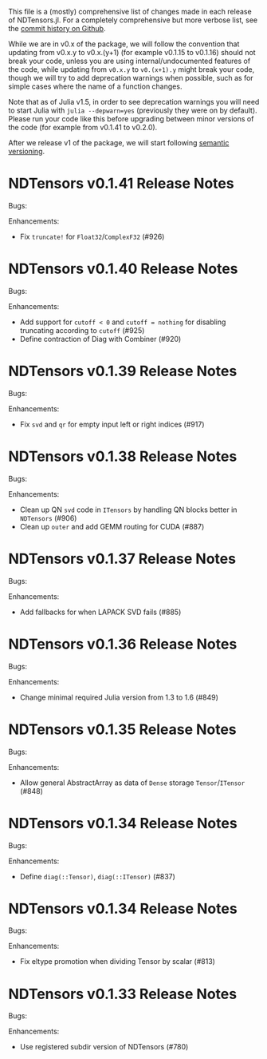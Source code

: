 This file is a (mostly) comprehensive list of changes made in each release of NDTensors.jl. For a completely comprehensive but more verbose list, see the [commit history on Github](https://github.com/ITensor/ITensors.jl/commits/main/NDTensors).

While we are in v0.x of the package, we will follow the convention that updating from v0.x.y to v0.x.(y+1) (for example v0.1.15 to v0.1.16) should not break your code, unless you are using internal/undocumented features of the code, while updating from `v0.x.y` to `v0.(x+1).y` might break your code, though we will try to add deprecation warnings when possible, such as for simple cases where the name of a function changes.

Note that as of Julia v1.5, in order to see deprecation warnings you will need to start Julia with `julia --depwarn=yes` (previously they were on by default). Please run your code like this before upgrading between minor versions of the code (for example from v0.1.41 to v0.2.0).

After we release v1 of the package, we will start following [semantic versioning](https://semver.org).

NDTensors v0.1.41 Release Notes
===============================

Bugs:

Enhancements:

- Fix `truncate!` for `Float32`/`ComplexF32` (#926)

NDTensors v0.1.40 Release Notes
===============================

Bugs:

Enhancements:

- Add support for `cutoff < 0` and `cutoff = nothing` for disabling truncating according to `cutoff` (#925)
- Define contraction of Diag with Combiner (#920)

NDTensors v0.1.39 Release Notes
===============================

Bugs:

Enhancements:

- Fix `svd` and `qr` for empty input left or right indices (#917)

NDTensors v0.1.38 Release Notes
===============================

Bugs:

Enhancements:

- Clean up QN `svd` code in `ITensors` by handling QN blocks better in `NDTensors` (#906)
- Clean up `outer` and add GEMM routing for CUDA (#887)

NDTensors v0.1.37 Release Notes
===============================

Bugs:

Enhancements:

- Add fallbacks for when LAPACK SVD fails (#885)

NDTensors v0.1.36 Release Notes
===============================

Bugs:

Enhancements:

- Change minimal required Julia version from 1.3 to 1.6 (#849)

NDTensors v0.1.35 Release Notes
===============================

Bugs:

Enhancements:

- Allow general AbstractArray as data of `Dense` storage `Tensor`/`ITensor` (#848)

NDTensors v0.1.34 Release Notes
===============================

Bugs:

Enhancements:

- Define `diag(::Tensor)`, `diag(::ITensor)` (#837) 

NDTensors v0.1.34 Release Notes
===============================

Bugs:

Enhancements:

- Fix eltype promotion when dividing Tensor by scalar (#813)

NDTensors v0.1.33 Release Notes
===============================

Bugs:

Enhancements:

- Use registered subdir version of NDTensors (#780)
